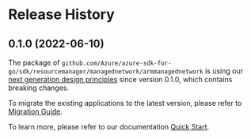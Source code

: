 # Release History

## 0.1.0 (2022-06-10)

The package of `github.com/Azure/azure-sdk-for-go/sdk/resourcemanager/managednetwork/armmanagednetwork` is using our [next generation design principles](https://azure.github.io/azure-sdk/general_introduction.html) since version 0.1.0, which contains breaking changes.

To migrate the existing applications to the latest version, please refer to [Migration Guide](https://aka.ms/azsdk/go/mgmt/migration).

To learn more, please refer to our documentation [Quick Start](https://aka.ms/azsdk/go/mgmt).